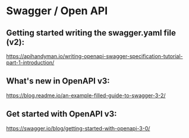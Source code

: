 # Swagger / Open API

## Getting started writing the swagger.yaml file (v2):

https://apihandyman.io/writing-openapi-swagger-specification-tutorial-part-1-introduction/

## What's new in OpenAPI v3:

https://blog.readme.io/an-example-filled-guide-to-swagger-3-2/

## Get started with OpenAPI v3:

https://swagger.io/blog/getting-started-with-openapi-3-0/
